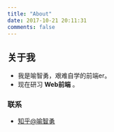 ```yaml
---
title: "About"
date: 2017-10-21 20:11:31
comments: false
---
```





## 关于我

- 我是喻智勇，艰难自学的前端er。
- 现在研习 **Web前端** 。

### 联系

- [知乎@喻智勇](http://www.zhihu.com/people/FloatingShuYin)



<center>
    <p><img src="" align="center"></p>
</center>
